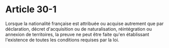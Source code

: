 # Article 30-1

Lorsque la nationalité française est attribuée ou acquise autrement que par déclaration, décret d'acquisition ou de naturalisation, réintégration ou annexion de territoires, la preuve ne peut être faite qu'en établissant l'existence de toutes les conditions requises par la loi.
